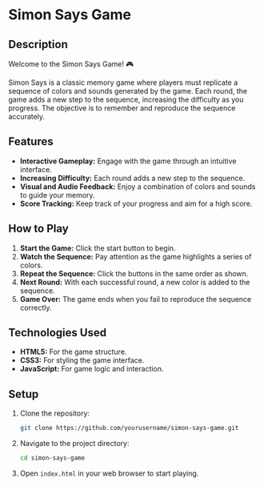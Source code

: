 # Simon Says Game

## Description

Welcome to the Simon Says Game! 🎮

Simon Says is a classic memory game where players must replicate a sequence of colors and sounds generated by the game. Each round, the game adds a new step to the sequence, increasing the difficulty as you progress. The objective is to remember and reproduce the sequence accurately.

## Features

- **Interactive Gameplay:** Engage with the game through an intuitive interface.
- **Increasing Difficulty:** Each round adds a new step to the sequence.
- **Visual and Audio Feedback:** Enjoy a combination of colors and sounds to guide your memory.
- **Score Tracking:** Keep track of your progress and aim for a high score.

## How to Play

1. **Start the Game:** Click the start button to begin.
2. **Watch the Sequence:** Pay attention as the game highlights a series of colors.
3. **Repeat the Sequence:** Click the buttons in the same order as shown.
4. **Next Round:** With each successful round, a new color is added to the sequence.
5. **Game Over:** The game ends when you fail to reproduce the sequence correctly.

## Technologies Used

- **HTML5:** For the game structure.
- **CSS3:** For styling the game interface.
- **JavaScript:** For game logic and interaction.

## Setup

1. Clone the repository:
   ```bash
   git clone https://github.com/yourusername/simon-says-game.git
   ```
2. Navigate to the project directory:
   ```bash
   cd simon-says-game
   ```
3. Open `index.html` in your web browser to start playing.

